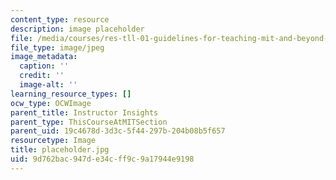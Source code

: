 ```yaml
---
content_type: resource
description: image placeholder
file: /media/courses/res-tll-01-guidelines-for-teaching-mit-and-beyond-spring-2016/9d762bac947de34cff9c9a17944e9198_placeholder.jpg
file_type: image/jpeg
image_metadata:
  caption: ''
  credit: ''
  image-alt: ''
learning_resource_types: []
ocw_type: OCWImage
parent_title: Instructor Insights
parent_type: ThisCourseAtMITSection
parent_uid: 19c4678d-3d3c-5f44-297b-204b08b5f657
resourcetype: Image
title: placeholder.jpg
uid: 9d762bac-947d-e34c-ff9c-9a17944e9198
---
```

